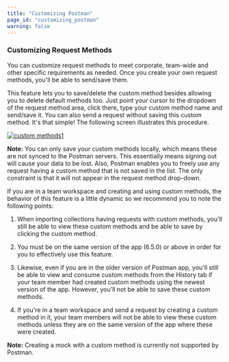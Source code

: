 ```yaml
---
title: "Customizing Postman"
page_id: "customizing_postman"
warning: false
---
```


### Customizing Request Methods

You can customize request methods to meet corporate,  team-wide and other specific requirements as needed. Once you create your own request methods, you'll be able to send/save them. 

This feature lets you to save/delete the custom method besides allowing you to delete default methods too. Just point your cursor to the dropdown of the request method area, click there, type your custom method name and send/save it. You can also send a request without saving this custom method. It's that simple! The following screen illustrates this procedure. 

[![custom methods1](https://s3.amazonaws.com/postman-static-getpostman-com/postman-docs/custom_methods5.gif)](https://s3.amazonaws.com/postman-static-getpostman-com/postman-docs/custom_methods5.gif)

**Note:** You can only save your custom methods locally, which means these are not synced to the Postman servers. This essentially means signing out will cause your data to be lost. Also, Postman enables you to freely use any request having a custom method that is not saved in the list. The only constraint is that it will not appear in the request method drop-down.   

If you are in a team workspace and creating and using custom methods, the behavior of this feature is a little dynamic so we recommend you to note the following points:

1. When importing collections having requests with custom methods, you'll still be able to view these custom methods and be able to save by clicking the custom method.

2. You must be on the same version of the app (6.5.0) or above in order for you to effectively use this feature. 

3. Likewise, even if you are in the older version of Postman app, you'll still be able to view and consume custom methods from the History tab if your team member had created custom methods using the newest version of the app. However, you'll not be able to save these custom methods.

4. If you're in a team workspace and send a request by creating a custom method in it, your team members will not be able to view these custom methods unless they are on the same version of the app where these were created.

**Note:** Creating a mock with a custom method is currently not supported by Postman.






  

